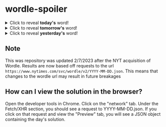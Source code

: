 # wordle-spoiler

<details>
  <summary>Click to reveal <b>today's</b> word!</summary>
  <br>
  <b> woman </b>
</details>

<details>
  <summary>Click to reveal <b>tomorrow's</b> word!</summary>
  <br>
  <b> sleep </b>
</details>

<details>
  <summary>Click to reveal <b>yesterday's</b> word!</summary>
  <br>
  <b> young </b>
</details>

## Note
This was repository was updated 2/7/2023 after the NYT acquisition of Wordle. Results are now based off requests to the url `https://www.nytimes.com/svc/wordle/v2/YYYY-MM-DD.json`. This means that changes to the wordle url may result in future breakages

## How can I view the solution in the browser?
Open the developer tools in Chrome. Click on the "network" tab. Under the Fetch/XHR section, you should see a request to YYYY-MM-DD.json. If you click on that request and view the "Preview" tab, you will see a JSON object containing the day's solution.